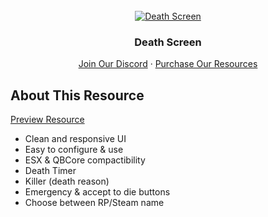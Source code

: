 <div id="top"></div>

<br />
<div align="center">
  <a href="https://uniq.tebex.io">
    <img src="https://i.imgur.com/tsFkqzD.png" alt="Death Screen">
  </a>

  <h3 align="center">Death Screen</h3>

  <p align="center">
    <a href="https://discord.gg/WRknrjMZAS">Join Our Discord</a>
    ·
    <a href="https://uniq.tebex.io">Purchase Our Resources</a>
  </p>
</div>

## About This Resource

<a href="https://i.imgur.com/DsEorEI.png">Preview Resource</a>

* Clean and responsive UI
* Easy to configure & use
* ESX & QBCore compactibility
* Death Timer
* Killer (death reason)
* Emergency & accept to die buttons
* Choose between RP/Steam name
